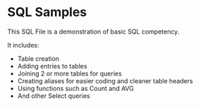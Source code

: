 # SQL Samples

This SQL File is a demonstration of basic SQL competency.

It includes:

- Table creation
- Adding entries to tables
- Joining 2 or more tables for queries
- Creating aliases for easier coding and cleaner table headers
- Using functions such as Count and AVG
- And other Select queries
